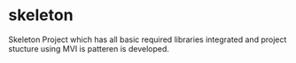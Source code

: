 # skeleton
Skeleton Project which has all basic required libraries integrated and project stucture using MVI is patteren is developed.
